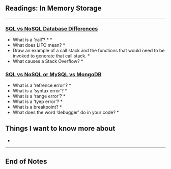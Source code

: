 ## Readings: In Memory Storage
***
### [SQL vs NoSQL Database Differences](https://www.thegeekstuff.com/2014/01/sql-vs-nosql-db/?utm_source=tuicool)
- What is a ‘call’?
  * 
  * 
- What does LIFO mean?
  * 
- Draw an example of a call stack and the functions that would need to be invoked to generate that call stack.
  * 
- What causes a Stack Overflow?
  * 

### [SQL vs NoSQL or MySQL vs MongoDB](https://www.youtube.com/watch?v=ZS_kXvOeQ5Y)



- What is a ‘refrence error’?
  * 
- What is a ‘syntax error’?
  * 
- What is a ‘range error’?
  * 
- What is a ‘tyep error’?
  * 
- What is a breakpoint?
  * 
- What does the word ‘debugger’ do in your code?
  * 


## Things I want to know more about
- 
***
 ## End of Notes
